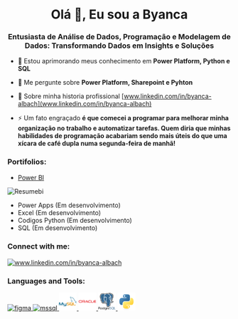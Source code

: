<h1 align="center">Olá 👋, Eu sou a Byanca</h1>
<h3 align="center">Entusiasta de Análise de Dados, Programação e Modelagem de Dados: Transformando Dados em Insights e Soluções</h3>

- 🌱 Estou aprimorando meus conhecimento em **Power Platform, Python e SQL**

- 💬 Me pergunte sobre **Power Platform, Sharepoint e Pyhton**

- 📄 Sobre minha historia profissional [www.linkedin.com/in/byanca-albach](www.linkedin.com/in/byanca-albach)

- ⚡ Um fato engraçado **é que comecei a programar para melhorar minha organização no trabalho e automatizar tarefas. Quem diria que minhas habilidades de programação acabariam sendo mais úteis do que uma xícara de café dupla numa segunda-feira de manhã!**

### Portifolios:
- [Power BI](https://github.com/ByancaValerie/PortifolioPowerBI)
  
![Resumebi](https://github.com/ByancaValerie/PortifolioPowerBI/assets/162714310/67e29dc1-a016-48e3-a635-57133bcb6b9a)

- Power Apps (Em desenvolvimento)
- Excel (Em desenvolvimento)
- Codigos Python (Em desenvolvimento)
- SQL (Em desenvolvimento)

<h3 align="left">Connect with me:</h3>
<p align="left">
<a href="https://linkedin.com/in/www.linkedin.com/in/byanca-albach" target="blank"><img align="center" src="https://raw.githubusercontent.com/rahuldkjain/github-profile-readme-generator/master/src/images/icons/Social/linked-in-alt.svg" alt="www.linkedin.com/in/byanca-albach" height="30" width="40" /></a>
</p>

<h3 align="left">Languages and Tools:</h3>
<p align="left"> <a href="https://www.figma.com/" target="_blank" rel="noreferrer"> <img src="https://www.vectorlogo.zone/logos/figma/figma-icon.svg" alt="figma" width="40" height="40"/> </a> <a href="https://www.microsoft.com/en-us/sql-server" target="_blank" rel="noreferrer"> <img src="https://www.svgrepo.com/show/303229/microsoft-sql-server-logo.svg" alt="mssql" width="40" height="40"/> </a> <a href="https://www.mysql.com/" target="_blank" rel="noreferrer"> <img src="https://raw.githubusercontent.com/devicons/devicon/master/icons/mysql/mysql-original-wordmark.svg" alt="mysql" width="40" height="40"/> </a> <a href="https://www.oracle.com/" target="_blank" rel="noreferrer"> <img src="https://raw.githubusercontent.com/devicons/devicon/master/icons/oracle/oracle-original.svg" alt="oracle" width="40" height="40"/> </a> <a href="https://www.postgresql.org" target="_blank" rel="noreferrer"> <img src="https://raw.githubusercontent.com/devicons/devicon/master/icons/postgresql/postgresql-original-wordmark.svg" alt="postgresql" width="40" height="40"/> </a> <a href="https://www.python.org" target="_blank" rel="noreferrer"> <img src="https://raw.githubusercontent.com/devicons/devicon/master/icons/python/python-original.svg" alt="python" width="40" height="40"/> </a> </p>



